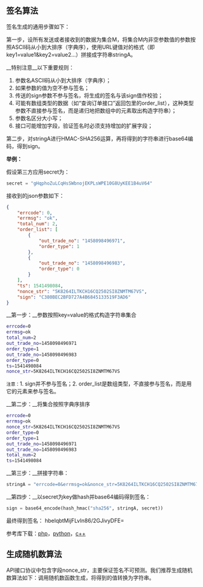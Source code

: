 
## 签名算法

签名生成的通用步骤如下：

第一步，设所有发送或者接收到的数据为集合M，将集合M内非空参数值的参数按照ASCII码从小到大排序（字典序），使用URL键值对的格式（即key1=value1&key2=value2…）拼接成字符串stringA。

__特别注意__以下重要规则：

1.  参数名ASCII码从小到大排序（字典序）；
2.  如果参数的值为空不参与签名；
3.  传送的sign参数不参与签名，将生成的签名与该sign值作校验；
4. 可能有数组类型的数据（如“查询订单接口”返回包里的order_list），这种类型参数不直接参与签名，而是递归地把数组中的元素取出构造字符串）；
5.  参数名区分大小写；
6.  接口可能增加字段，验证签名时必须支持增加的扩展字段；

第二步，对stringA进行HMAC-SHA256运算，再将得到的字符串进行base64编码，得到sign。

__举例：__

假设第三方应用secret为：

```python
secret = "gHqphoZuLCqHsSWbnojEKPLsWPE10G8UyKEE1B4uV64"
```

接收到的json参数如下：

```json
{
	"errcode": 0,
	"errmsg": "ok",
	"total_num": 2,
	"order_list": [
	    {
			"out_trade_no": "1458098496971",
			"order_type": 1
		},
		{
			"out_trade_no": "1458098496983",
			"order_type": 0
		}
	],
	"ts": 1541498084,
	"nonce_str": "5K8264ILTKCH16CQ2502SI8ZNMTM67VS",
	"sign": "C380BEC2BFD727A4B6845133519F3AD6"
}
```

__第一步：__参数按照key=value的格式构造字符串集合

```bash
errcode=0
errmsg=ok
total_num=2
out_trade_no=1458098496971
order_type=1
out_trade_no=1458098496983
order_type=0
ts=1541498084
nonce_str=5K8264ILTKCH16CQ2502SI8ZNMTM67VS
```

```注意：```1. sign并不参与签名；2. order_list是数组类型，不直接参与签名，而是用它的元素来参与签名。

__第二步：__将集合按照字典序排序

```bash
errcode=0
errmsg=ok
nonce_str=5K8264ILTKCH16CQ2502SI8ZNMTM67VS
order_type=0
order_type=1
out_trade_no=1458098496971
out_trade_no=1458098496983
total_num=2
ts=1541498084
```

__第三步：__拼接字符串：

```python
stringA = "errcode=0&errmsg=ok&nonce_str=5K8264ILTKCH16CQ2502SI8ZNMTM67VS&order_type=0&order_type=1&out_trade_no=1458098496971&out_trade_no=1458098496983&total_num=2&ts=1541498084"
```

__第四步：__以secret为key做hash并base64编码得到签名：

```python
sign = base64_encode(hash_hmac("sha256", stringA, secret))
```

最终得到签名： hbeIqbtMijFLvIn86/2GJivyDFE=

参考库下载：[php]()，[python]()，[c++]()

## 生成随机数算法

API接口协议中包含字段nonce_str，主要保证签名不可预测。我们推荐生成随机数算法如下：调用随机数函数生成，将得到的值转换为字符串。
